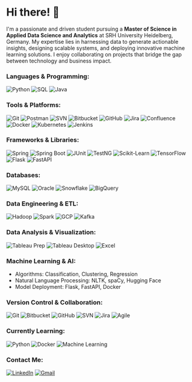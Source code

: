 <!--
**arundahiya94/arundahiya94** is a ✨ _special_ ✨ repository because its `README.md` (this file) appears on your GitHub profile.

Here are some ideas to get you started:

- 🔭 I’m currently working on ...
- 🌱 I’m currently learning ...
- 👯 I’m looking to collaborate on ...
- 🤔 I’m looking for help with ...
- 💬 Ask me about ...
- 📫 How to reach me: ...
- 😄 Pronouns: ...
- ⚡ Fun fact: ...
-->

# Hi there! 👋

I'm a passionate and driven student pursuing a **Master of Science in Applied Data Science and Analytics** at SRH University Heidelberg, Germany. My expertise lies in harnessing data to generate actionable insights, designing scalable systems, and deploying innovative machine learning solutions. I enjoy collaborating on projects that bridge the gap between technology and business impact.

### Languages & Programming:

![Python](https://img.shields.io/badge/-Python-3776AB?logo=python&logoColor=white)
![SQL](https://img.shields.io/badge/-SQL-4479A1?logo=mysql&logoColor=white)
![Java](https://img.shields.io/badge/-Java-007396?logo=java&logoColor=white)

### Tools & Platforms:

![Git](https://img.shields.io/badge/-Git-F05032?logo=git&logoColor=white)
![Postman](https://img.shields.io/badge/-Postman-FF6C37?logo=postman&logoColor=white)
![SVN](https://img.shields.io/badge/-SVN-809CC9?logo=subversion&logoColor=white)
![Bitbucket](https://img.shields.io/badge/-Bitbucket-0052CC?logo=bitbucket&logoColor=white)
![GitHub](https://img.shields.io/badge/-GitHub-181717?logo=github&logoColor=white)
![Jira](https://img.shields.io/badge/-Jira-0052CC?logo=jira&logoColor=white)
![Confluence](https://img.shields.io/badge/-Confluence-172B4D?logo=confluence&logoColor=white)
![Docker](https://img.shields.io/badge/-Docker-2496ED?logo=docker&logoColor=white)
![Kubernetes](https://img.shields.io/badge/-Kubernetes-326CE5?logo=kubernetes&logoColor=white)
![Jenkins](https://img.shields.io/badge/-Jenkins-D24939?logo=jenkins&logoColor=white)

### Frameworks & Libraries:

![Spring](https://img.shields.io/badge/-Spring-6DB33F?logo=spring&logoColor=white)
![Spring Boot](https://img.shields.io/badge/-Spring%20Boot-6DB33F?logo=springboot&logoColor=white)
![JUnit](https://img.shields.io/badge/-JUnit-25A162?logo=junit5&logoColor=white)
![TestNG](https://img.shields.io/badge/-TestNG-FF6C37?logo=testng&logoColor=white)
![Scikit-Learn](https://img.shields.io/badge/-Scikit--Learn-F7931E?logo=scikit-learn&logoColor=white)
![TensorFlow](https://img.shields.io/badge/-TensorFlow-FF6F00?logo=tensorflow&logoColor=white)
![Flask](https://img.shields.io/badge/-Flask-000000?logo=flask&logoColor=white)
![FastAPI](https://img.shields.io/badge/-FastAPI-009688?logo=fastapi&logoColor=white)

### Databases:

![MySQL](https://img.shields.io/badge/-MySQL-4479A1?logo=mysql&logoColor=white)
![Oracle](https://img.shields.io/badge/-Oracle-F80000?logo=oracle&logoColor=white)
![Snowflake](https://img.shields.io/badge/-Snowflake-29B5E8?logo=snowflake&logoColor=white)
![BigQuery](https://img.shields.io/badge/-BigQuery-4285F4?logo=googlecloud&logoColor=white)

### Data Engineering & ETL:

![Hadoop](https://img.shields.io/badge/-Hadoop-66CCFF?logo=apachehadoop&logoColor=white)
![Spark](https://img.shields.io/badge/-Spark-E25A1C?logo=apachespark&logoColor=white)
![GCP](https://img.shields.io/badge/-GCP-4285F4?logo=googlecloud&logoColor=white)
![Kafka](https://img.shields.io/badge/-Kafka-231F20?logo=apachekafka&logoColor=white)

### Data Analysis & Visualization:

![Tableau Prep](https://img.shields.io/badge/-Tableau%20Prep-E97627?logo=tableau&logoColor=white)
![Tableau Desktop](https://img.shields.io/badge/-Tableau%20Desktop-E97627?logo=tableau&logoColor=white)
![Excel](https://img.shields.io/badge/-Excel-217346?logo=microsoftexcel&logoColor=white)

### Machine Learning & AI:

- Algorithms: Classification, Clustering, Regression
- Natural Language Processing: NLTK, spaCy, Hugging Face
- Model Deployment: Flask, FastAPI, Docker

### Version Control & Collaboration:

![Git](https://img.shields.io/badge/-Git-F05032?logo=git&logoColor=white)
![Bitbucket](https://img.shields.io/badge/-Bitbucket-0052CC?logo=bitbucket&logoColor=white)
![GitHub](https://img.shields.io/badge/-GitHub-181717?logo=github&logoColor=white)
![SVN](https://img.shields.io/badge/-SVN-809CC9?logo=subversion&logoColor=white)
![Jira](https://img.shields.io/badge/-Jira-0052CC?logo=jira&logoColor=white)
![Agile](https://img.shields.io/badge/-Agile-28B463?logo=agile&logoColor=white)

### Currently Learning:

![Python](https://img.shields.io/badge/-Python-3776AB?logo=python&logoColor=white)
![Docker](https://img.shields.io/badge/-Docker-2496ED?logo=docker&logoColor=white)
![Machine Learning](https://img.shields.io/badge/-Machine%20Learning-FF6C37?logo=machinelearning&logoColor=white)

### Contact Me:

[![LinkedIn](https://img.shields.io/badge/-LinkedIn-blue?logo=linkedin)](www.linkedin.com/in/arun-kumar-94in)
[![Gmail](https://img.shields.io/badge/-Gmail-red?logo=gmail)](mailto:dahiya.akd94@gmail.com)


